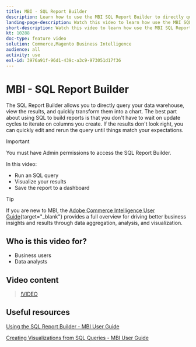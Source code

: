 ```yaml
---
title: MBI - SQL Report Builder
description: Learn how to use the MBI SQL Report Builder to directly query your data warehouse, view the results, and quickly transform them into a chart.
landing-page-description: Watch this video to learn how use the MBI SQL Report Builder to directly query your data warehouse, view the results, and quickly transform them into a chart.
short-description: Watch this video to learn how use the MBI SQL Report Builder to directly query your data warehouse, view the results, and quickly transform them into a chart.
kt: 10288
doc-type: feature video
solution: Commerce,Magento Business Intelligence
audience: all
activity: use
exl-id: 3976a91f-96d1-439c-a3c9-973051d17f36
---
```

# MBI - SQL Report Builder

The SQL Report Builder allows you to directly query your data warehouse, view the results, and quickly transform them into a chart. The best part about using SQL to build reports is that you don't have to wait on update cycles to iterate on columns you create. If the results don't look right, you can quickly edit and rerun the query until things match your expectations.

>[!IMPORTANT]
>
>You must have Admin permissions to access the SQL Report Builder.

In this video:

- Run an SQL query
- Visualize your results
- Save the report to a dashboard

>[!TIP]
>
>If you are new to MBI, the [Adobe Commerce Intelligence User Guide](https://experienceleague.adobe.com/docs/commerce-business-intelligence/mbi/guide-overview.html){target="_blank"} provides a full overview for driving better business insights and results through data aggregation, analysis, and visualization.

## Who is this video for?

- Business users
- Data analysts

## Video content

>[!VIDEO](https://video.tv.adobe.com/v/342406?quality=12&learn=on)

## Useful resources

[Using the SQL Report Builder - MBI User Guide](https://experienceleague.adobe.com/docs/commerce-business-intelligence/mbi/analyze/sql/sql-rpt-bldr.html)

[Creating Visualizations from SQL Queries - MBI User Guide](https://experienceleague.adobe.com/docs/commerce-business-intelligence/mbi/tutorials/create-visuals-from-sql.html)
